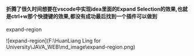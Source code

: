 #### 折腾了很久时间想要在vscode中实现idea里面的Expand Selection的效果,也就是ctrl+w那个快捷键的效果,都没有成功最后找到一个插件可以做到

expand-region

![expand-region](F:\HuanLiang Ling for University\JAVA_WEB\md_image\expand-region.png)

